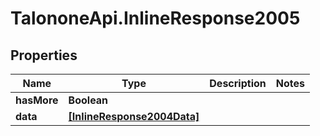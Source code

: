 # TalononeApi.InlineResponse2005

## Properties
Name | Type | Description | Notes
------------ | ------------- | ------------- | -------------
**hasMore** | **Boolean** |  | 
**data** | [**[InlineResponse2004Data]**](InlineResponse2004Data.md) |  | 


